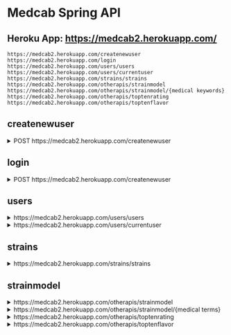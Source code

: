 # Medcab Spring API


## Heroku App: https://medcab2.herokuapp.com/


```shell script
https://medcab2.herokuapp.com/createnewuser
https://medcab2.herokuapp.com/login
https://medcab2.herokuapp.com/users/users
https://medcab2.herokuapp.com/users/currentuser
https://medcab2.herokuapp.com/strains/strains
https://medcab2.herokuapp.com/otherapis/strainmodel
https://medcab2.herokuapp.com/otherapis/strainmodel/{medical keywords}
https://medcab2.herokuapp.com/otherapis/toptenrating
https://medcab2.herokuapp.com/otherapis/toptenflavor
```

## createnewuser

<details>
<summary>POST https://medcab2.herokuapp.com/createnewuser</summary>

```JSON
{
    "username": "stumps",
    "password": "ILuvM4th!",
    "primaryemail": "cuteness@home.local"
}
```

OUTPUT

```JSON
{
    "access_token": "93b627fe-8753-4715-a848-4130250b6c85",
    "token_type": "bearer",
    "scope": "read trust write"
}
```
</details>

## login
<details>
<summary>POST https://medcab2.herokuapp.com/createnewuser</summary>

```JSON
{
    "username": "finn the human",
    "password": "password"
}
```
OUTPUT

```JSON
{
  "access_token":"29ef8d09-e8cb-42c7-a061-ac350afca0a6",
  "token_type":"bearer",
  "scope":"read write trust"
}
```
</details>

## users

<details>
<summary>https://medcab2.herokuapp.com/users/users</summary>

```JSON
[
    {
        "userid": 4,
        "username": "jake the dog",
        "primaryemail": "jake@shape.go",
        "roles": [
            {
                "role": {
                    "roleid": 2,
                    "name": "USER"
                }
            }
        ],
        "currentStrain": null
    },
    {
        "userid": 5,
        "username": "ice king",
        "primaryemail": "kenny@ice.oo",
        "roles": [
            {
                "role": {
                    "roleid": 2,
                    "name": "USER"
                }
            }
        ],
        "currentStrain": null
    },
    {
        "userid": 6,
        "username": "bmo",
        "primaryemail": "bmo@at.oo",
        "roles": [
            {
                "role": {
                    "roleid": 2,
                    "name": "USER"
                }
            }
        ],
        "currentStrain": {
            "strain": "Truth Serum",
            "id": 2023,
            "flavors": "Spicy/Herbal, Citrus, Earthy",
            "effects": "Relaxed, Happy, Energetic, Talkative, Giggly",
            "medical": "Stress, Lack of Appetite",
            "type": "hybrid",
            "rating": 4.3
        }
    },
    {
        "userid": 7,
        "username": "finn the human",
        "primaryemail": "fth@oo.org",
        "roles": [
            {
                "role": {
                    "roleid": 2,
                    "name": "USER"
                }
            }
        ],
        "currentStrain": null
    }
]

```
</details>

<details>
<summary>https://medcab2.herokuapp.com/users/currentuser</summary>

```JSON
{
    "userid": 6,
    "username": "bmo",
    "primaryemail": "bmo@at.oo",
    "roles": [
        {
            "role": {
                "roleid": 2,
                "name": "USER"
            }
        }
    ],
    "currentStrain": {
        "strain": "Truth Serum",
        "id": 2023,
        "flavors": "Spicy/Herbal, Citrus, Earthy",
        "effects": "Relaxed, Happy, Energetic, Talkative, Giggly",
        "medical": "Stress, Lack of Appetite",
        "type": "hybrid",
        "rating": 4.3
    }
}
```
</details>

## strains
<details>
<summary>https://medcab2.herokuapp.com/strains/strains</summary>

```JSON
[
    {
        "id": 1,
        "strain": "Afpak",
        "rating": 4.2
    },
    {
        "id": 2,
        "strain": "African",
        "rating": 3.9
    },
    {
        "id": 3,
        "strain": "Afternoon Delight",
        "rating": 4.8
    },
    {
        "id": 4,
        "strain": "Afwreck",
        "rating": 4.2
    },
    {
        "id": 5,
        "strain": "Agent Orange",
        "rating": 4.2
    },
    {
        "id": 6,
        "strain": "Agent Tangie",
        "rating": 4.5
    },
    {
        "id": 8,
        "strain": "Alaska",
        "rating": 4.6
    },
    {
        "id": 9,
        "strain": "Alaska Thunder Grape",
        "rating": 5.0
    },
    {
        "id": 10,
        "strain": "Alaskan Ice",
        "rating": 4.4
    }
]
```
</details>

## strainmodel

<details>
<summary>https://medcab2.herokuapp.com/otherapis/strainmodel</summary>

```JSON
{
    "strain": "Truth Serum",
    "id": 2023,
    "flavors": "Spicy/Herbal, Citrus, Earthy",
    "effects": "Relaxed, Happy, Energetic, Talkative, Giggly",
    "medical": "Stress, Lack of Appetite",
    "type": "hybrid",
    "rating": 4.3
}
```
</details>

<details>
<summary>https://medcab2.herokuapp.com/otherapis/strainmodel/{medical terms}</summary>

```JSON
{
    "userid": 6,
    "username": "bmo",
    "primaryemail": "bmo@at.oo",
    "roles": [
        {
            "role": {
                "roleid": 2,
                "name": "USER"
            }
        }
    ],
    "currentStrain": {
        "strain": "King Cake",
        "id": 1167,
        "flavors": "Sweet, Vanilla, Citrus",
        "effects": "Relaxed, Euphoric, Happy, Creative, Uplifted",
        "medical": "Stress, Lack of Appetite, Eye Pressure",
        "type": "hybrid",
        "rating": 4.8
    }
}
```
</details>

<details>
<summary>https://medcab2.herokuapp.com/otherapis/toptenrating</summary>

```JSON
[
    {
        "strain": "Haze Heaven"
    },
    {
        "strain": "Fruit Spirit"
    },
    {
        "strain": "Jack Smack"
    },
    {
        "strain": "Supa Don"
    },
    {
        "strain": "Platinum Huckleberry Cookies"
    },
    {
        "strain": "Purple Jolly Rancher"
    },
    {
        "strain": "Blue Cheese"
    },
    {
        "strain": "Glad Max"
    },
    {
        "strain": "Bananas"
    },
    {
        "strain": "Alien Technology"
    }
]
```

</details>

<details>
<summary>https://medcab2.herokuapp.com/otherapis/toptenflavor</summary>

```JSON
[
    {
        "strain": "Haoma Mist"
    },
    {
        "strain": "Flowers For Algernon"
    },
    {
        "strain": "Bedford Glue"
    },
    {
        "strain": "Rainbow Jones"
    },
    {
        "strain": "Eastern European"
    },
    {
        "strain": "Ape Shit"
    },
    {
        "strain": "Jamba Juice"
    },
    {
        "strain": "Kali 47"
    },
    {
        "strain": "Big Smooth"
    },
    {
        "strain": "Negra 44"
    }
]
```
</details>






